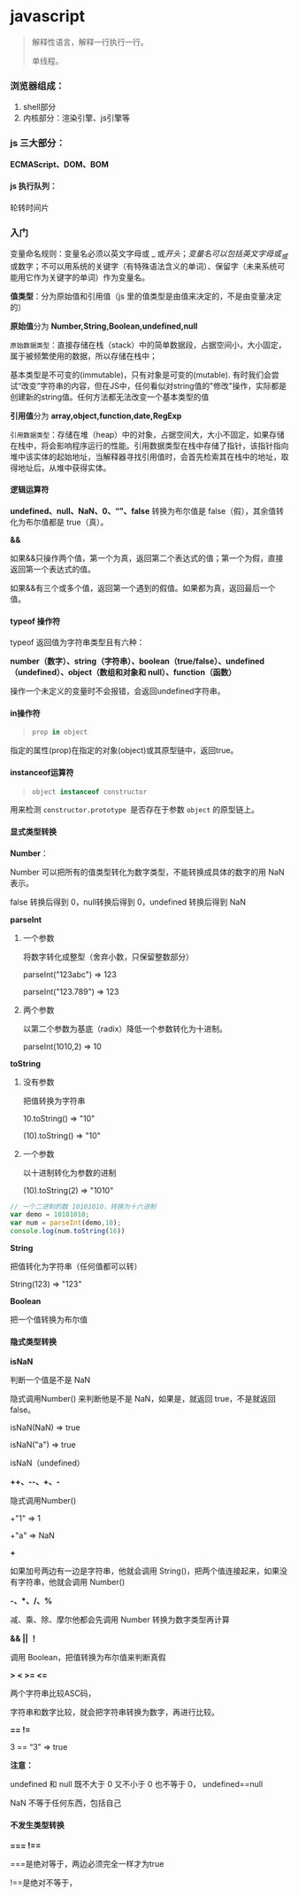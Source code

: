# javascript

> 解释性语言，解释一行执行一行。
>
> 单线程。

### 浏览器组成：

1. shell部分
2. 内核部分：渲染引擎、js引擎等

### js 三大部分：

**ECMAScript、DOM、BOM**

#### js 执行队列：

轮转时间片

### 入门

变量命名规则：变量名必须以英文字母或 _ 或$开头；变量名可以包括英文字母或 _ 或$或数字；不可以用系统的关键字（有特殊语法含义的单词）、保留字（未来系统可能用它作为关键字的单词）作为变量名。



**值类型**：分为原始值和引用值（js 里的值类型是由值来决定的，不是由变量决定的）

**原始值**分为 **Number,String,Boolean,undefined,null** 

`原始数据类型`：直接存储在栈（stack）中的简单数据段，占据空间小，大小固定，属于被频繁使用的数据，所以存储在栈中；

基本类型是不可变的(immutable)，只有对象是可变的(mutable). 有时我们会尝试“改变”字符串的内容，但在JS中，任何看似对string值的"修改"操作，实际都是创建新的string值。任何方法都无法改变一个基本类型的值

**引用值**分为 **array,object,function,date,RegExp**

`引用数据类型`：存储在堆（heap）中的对象，占据空间大，大小不固定，如果存储在栈中，将会影响程序运行的性能。引用数据类型在栈中存储了指针，该指针指向堆中该实体的起始地址，当解释器寻找引用值时，会首先检索其在栈中的地址，取得地址后，从堆中获得实体。



#### 逻辑运算符

**undefined、null、NaN、0、“”、false** 转换为布尔值是 false（假），其余值转化为布尔值都是 true（真）。

**&&**

如果&&只操作两个值，第一个为真，返回第二个表达式的值；第一个为假，直接返回第一个表达式的值。

如果&&有三个或多个值，返回第一个遇到的假值。如果都为真，返回最后一个值。



#### typeof 操作符

typeof 返回值为字符串类型且有六种：

**number（数字）、string（字符串）、boolean（true/false）、undefined（undefined）、object（数组和对象和 null）、function（函数）**

操作一个未定义的变量时不会报错，会返回undefined字符串。



#### in操作符

>```js
>prop in object
>```

指定的属性(prop)在指定的对象(object)或其原型链中，返回true。



#### instanceof运算符

> ```js
> object instanceof constructor
> ```

用来检测 `constructor.prototype `是否存在于参数 `object` 的原型链上。



#### 显式类型转换

**Number**：

Number 可以把所有的值类型转化为数字类型，不能转换成具体的数字的用 NaN 表示。

false 转换后得到 0，null转换后得到 0，undefined 转换后得到 NaN



**parseInt**

1. 一个参数

	将数字转化成整型（舍弃小数，只保留整数部分）

	parseInt("123abc") => 123

	parseInt("123.789") => 123

2. 两个参数

	以第二个参数为基底（radix）降低一个参数转化为十进制。

	parseInt(1010,2) => 10



**toString**

1. 没有参数

	把值转换为字符串

	10.toString() => "10"

	(10).toString() => "10"

2. 一个参数

	以十进制转化为参数的进制

	(10).toString(2) => "1010"



```js
// 一个二进制的数 10101010，转换为十六进制
var demo = 10101010;
var num = parseInt(demo,10);
console.log(num.toString(16))
```



**String**

把值转化为字符串（任何值都可以转）

String(123) => "123"



**Boolean**

把一个值转换为布尔值



#### 隐式类型转换

**isNaN**

判断一个值是不是 NaN

隐式调用Number() 来判断他是不是 NaN，如果是，就返回 true，不是就返回 false。

isNaN(NaN) => true

isNaN("a") => true

isNaN（undefined）



**++、--、+、-**

隐式调用Number() 

+"1" => 1

+"a" => NaN



**+**

如果加号两边有一边是字符串，他就会调用 String()，把两个值连接起来，如果没有字符串，他就会调用 Number()



**-、*、/、%**

减、乘、除、摩尔他都会先调用 Number 转换为数字类型再计算



**&& || ！**

调用 Boolean，把值转换为布尔值来判断真假



**> < >= <=**

两个字符串比较ASC码，

字符串和数字比较，就会把字符串转换为数字，再进行比较。



**== !=**

3 == “3” => true



**注意：**

undefined 和 null 既不大于 0 又不小于 0 也不等于 0， undefined==null

NaN 不等于任何东西，包括自己



#### 不发生类型转换

**=== !==**

===是绝对等于，两边必须完全一样才为true

!==是绝对不等于，



